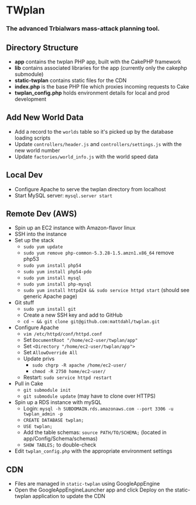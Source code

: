 # TWplan
### The advanced Trbialwars mass-attack planning tool.


## Directory Structure
- **app** contains the twplan PHP app, built with the CakePHP framework
- **lib** contains associated libraries for the app (currently only the cakephp submodule)
- **static-twplan** contains static files for the CDN
- **index.php** is the base PHP file which proxies incoming requests to Cake
- **twplan_config.php** holds environment details for local and prod development

## Add New World Data
- Add a record to the `worlds` table so it's picked up by the database loading scripts
- Update `controllers/header.js` and `controllers/settings.js` with the new world number
- Update `factories/world_info.js` with the world speed data

## Local Dev
- Configure Apache to serve the twplan directory from localhost
- Start MySQL server: `mysql.server start`

## Remote Dev (AWS)
- Spin up an EC2 instance with Amazon-flavor linux
- SSH into the instance
- Set up the stack
    - `sudo yum update`
    - `sudo yum remove php-common-5.3.28-1.5.amzn1.x86_64` remove php53
    - `sudo yum install php54`
    - `sudo yum install php54-pdo`
    - `sudo yum install mysql`
    - `sudo yum install php-mysql`
    - `sudo yum install httpd24 && sudo service httpd start` (should see generic Apache page)
- Git stuff
    - `sudo yum install git`
    - Create a new SSH key and add to GitHub
    - `cd ~ && git clone git@github.com:mattdahl/twplan.git`
- Configure Apache
    - `vim /etc/httpd/conf/httpd.conf`
    - Set `DocumentRoot "/home/ec2-user/twplan/app"`
    - Set `<Directory "/home/ec2-user/twplan/app">`
    - Set `AllowOverride All`
    - Update privs
        - `sudo chgrp -R apache /home/ec2-user/`
        - `chmod -R 2750 home/ec2-user/`
    - Restart: `sudo service httpd restart`
- Pull in Cake
    - `git submodule init`
    - `git submodule update` (may have to clone over HTTPS)
- Spin up a RDS instance with mySQL
    - Login: `mysql -h SUBDOMAIN.rds.amazonaws.com --port 3306 -u twplan_admin -p`
    - `CREATE DATABASE twplan;`
    - `USE twplan;`
    - Add the table schemas: `source PATH/TO/SCHEMA;` (located in app/Config/Schema/schemas)
    - `SHOW TABLES;` to double-check
- Edit `twplan_config.php` with the appropriate environment settings

## CDN
- Files are managed in `static-twplan` using GoogleAppEngine
- Open the GoogleAppEngineLauncher app and click Deploy on the static-twplan application to update the CDN

